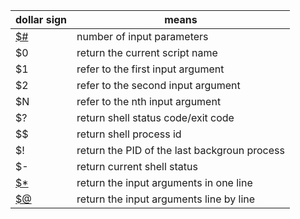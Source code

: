 | dollar sign | means |
| -- | -- |
| [$#](script/dollars.sh) | number of input parameters |
| $0 | return the current script name |
| $1 | refer to the first input argument |
| $2 | refer to the second input argument |
| $N | refer to the nth input argument |
| $? | return shell status code/exit code |
| $$ | return shell process id |
| $! | return the PID of the last backgroun process |
| $- | return current shell status |
| [$*](script/dollar@*.sh) | return the input arguments in one line | 
| [$@](script/dollar@*.sh) | return the input arguments line by line |